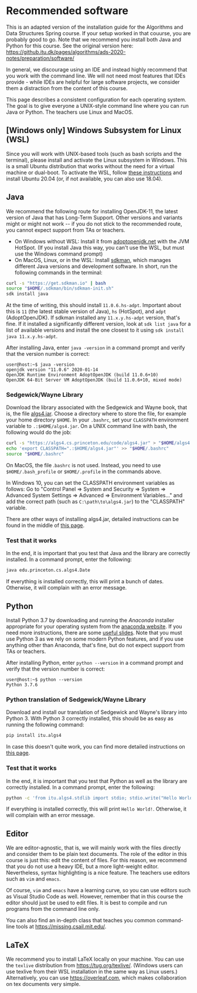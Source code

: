 # Recommended software

This is an adapted version of the installation guide for the Algorithms and Data Structures Spring course. If your setup worked in that couurse, you are probably good to go. Note that we recommend you install both Java and Python for this course. See the original version here: <https://github.itu.dk/pages/algorithms/ads-2020-notes/preparation/software/>

In general, we discourage using an IDE and instead highly recommend that you work with the command line. We will not need most features that IDEs provide - while IDEs are helpful for large software projects, we consider them a distraction from the content of this course.

This page describes a consistent configuration for each operating system. The goal is to give everyone a UNIX-style command line where you can run Java or Python. The teachers use Linux and MacOS.

## [Windows only] Windows Subsystem for Linux (WSL)

Since you will work with UNIX-based tools (such as bash scripts and the terminal), please install and activate the Linux subsystem in Windows. This is a small Ubuntu distribution that works without the need for a virtual machine or dual-boot. To activate the WSL, follow [these instructions](https://docs.microsoft.com/en-us/windows/wsl/install-win10) and install Ubuntu 20.04 (or, if not available, you can also use 18.04).

## Java

We recommend the following route for installing OpenJDK-11, the latest version of Java that has Long-Term Support.
Other versions and variants might or might not work -- if you do not stick to the recommended route, you cannot expect support from TAs or teachers.

- On Windows without WSL: Install it from [adoptopenjdk.net](https://adoptopenjdk.net/?variant=openjdk11&jvmVariant=hotspot) with the JVM HotSpot. (If you install Java this way, you can't use the WSL, but must use the Windows command prompt)
- On MacOS, Linux, or in the WSL: Install [sdkman](https://sdkman.io/install), which manages different Java versions and development software. In short, run the following commands in the terminal:

```bash
curl -s "https://get.sdkman.io" | bash
source "$HOME/.sdkman/bin/sdkman-init.sh"
sdk install java
```

At the time of writing, this should install `11.0.6.hs-adpt`. Important about this is `11` (the latest stable version of Java), `hs` (HotSpot), and `adpt` (AdoptOpenJDK). If sdkman installed any `11.x.y.hs-adpt` version, that's fine. If it installed a significantly different version, look at `sdk list java` for a list of available versions and install the one closest to it using `sdk install java 11.x.y.hs-adpt`.

After installing Java, enter `java -version` in a command prompt and verify that the version number is correct:
```console
user@host:~$ java -version
openjdk version "11.0.6" 2020-01-14
OpenJDK Runtime Environment AdoptOpenJDK (build 11.0.6+10)
OpenJDK 64-Bit Server VM AdoptOpenJDK (build 11.0.6+10, mixed mode)
```

### Sedgewick/Wayne Library

Download the library associated with the Sedgewick and Wayne book, that is, the file [algs4.jar](https://algs4.cs.princeton.edu/code/algs4.jar). Choose a directory where to store the file, for example your home directory `$HOME`. In your `.bashrc`, set your `CLASSPATH` environment variable to `.:$HOME/algs4.jar`. On a UNIX command line with bash, the following would do the job:
```bash
curl -s "https://algs4.cs.princeton.edu/code/algs4.jar" > "$HOME/algs4.jar"
echo 'export CLASSPATH=".:$HOME/algs4.jar"' >> "$HOME/.bashrc"
source "$HOME/.bashrc"
```
On MacOS, the file .`bashrc` is not used. Instead, you need to use `$HOME/.bash_profile` or `$HOME/.profile` in the commands above.

In Windows 10, you can set the CLASSPATH environment variables as follows:
Go to "Control Panel ⇒ System and Security ⇒ System ⇒ Advanced System Settings ⇒ Advanced ⇒ Environment Variables..." and add the correct path (such as `C:\path\to\algs4.jar`) to the "CLASSPATH" variable.

There are other ways of installing algs4.jar, detailed instructions can be found in the middle of [this page](https://algs4.cs.princeton.edu/code/).

### Test that it works

In the end, it is important that you test that Java and the library are correctly installed.
In a command prompt, enter the following:
```bash
java edu.princeton.cs.algs4.Date
```
If everything is installed correctly, this will print a bunch of dates. Otherwise, it will complain with an error message.

## Python

Install Python 3.7 by downloading and running the _Anaconda_ installer appropriate for your operating system from the [anaconda website](https://www.anaconda.com/distribution/).
If you need more instructions, there are some [useful slides](https://learnit.itu.dk/mod/resource/view.php?id=104910).
Note that you must use Python 3 as we rely on some modern Python features, and if you use anything other than Anaconda, that's fine, but do not expect support from TAs or teachers.

After installing Python, enter `python --version` in a command prompt and verify that the version number is correct:
```console
user@host:~$ python --version
Python 3.7.6
```

### Python translation of Sedgewick/Wayne Library

Download and install our translation of Sedgewick and Wayne's library into
Python 3. With Python 3 correctly installed, this should be as easy as running
the following command:

```bash
pip install itu.algs4
```

In case this doesn't quite work, you can find more detailed instructions on
[this page](https://github.com/itu-algorithms/itu.algs4).

### Test that it works

In the end, it is important that you test that Python as well as the library are correctly installed.
In a command prompt, enter the following:
```bash
python -c 'from itu.algs4.stdlib import stdio; stdio.write("Hello World!\n")'
```
If everything is installed correctly, this will print `Hello World!`. Otherwise, it will complain with an error message.

## Editor

We are editor-agnostic, that is, we will mainly work with the files directly and consider them to be plain text documents. The role of the editor in this course is just this: edit the content of files.
For this reason, we recommend that you do not use a heavy IDE, but a more light-weight editor.
Nevertheless, syntax highlighting is a nice feature.
The teachers use editors such as `vim` and `emacs`.

Of course, `vim` and `emacs` have a learning curve, so you can use editors such
as Visual Studio Code as well. However, remember that in this course the editor
should just be used to edit files. It is best to compile and run programs from
the command line only.

You can also find an in-depth class that teaches you common command-line tools at <https://missing.csail.mit.edu/>.

## LaTeX

We recommend you to install LaTeX locally on your machine. You can use the `texlive` distribution from <https://tug.org/texlive/>. (Windows users can use texlive from their WSL installation in the same way as Linux users.) Alternatively, you can use https://overleaf.com, which makes collaboration on tex documents very simple.
